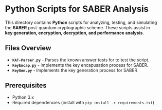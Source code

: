 # Python Scripts for SABER Analysis

This directory contains **Python** scripts for analyzing, testing, and simulating the **SABER** post-quantum cryptographic scheme. These scripts assist in **key generation, encryption, decryption, and performance analysis**.

## Files Overview

- **`KAT-Parser.py`** - Parses the known answer tests for to test the script.
- **`KeyEncap.py`** - Implements the key encapusation process for SABER.
- **`KeyGen.py`** - Implements the key generation process for SABER.
  
## Prerequisites
- Python 3.x
- Required dependencies (install with `pip install -r requirements.txt`)

